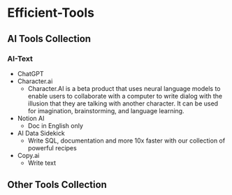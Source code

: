 # Efficient-Tools

## AI Tools Collection

### AI-Text

+ ChatGPT
+ Character.ai
  + Character.AI is a beta product that uses neural language models to enable users to collaborate with a computer to write dialog with the illusion that they are talking with another character. It can be used for imagination, brainstorming, and language learning.
+ Notion AI
  + Doc in English only
+ AI Data Sidekick
  + Write SQL, documentation and more 10x faster with our collection of powerful recipes
+ Copy.ai
  + Write text

## Other Tools Collection
